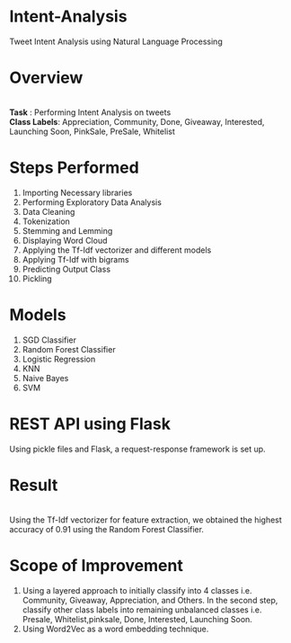 # Intent-Analysis
Tweet Intent Analysis using Natural Language Processing

# Overview
<br>
<b>Task</b> : Performing Intent Analysis on tweets<br>
<b> Class Labels</b>: Appreciation, Community, Done, Giveaway, Interested, Launching Soon, PinkSale, PreSale, Whitelist


# Steps Performed
1) Importing Necessary libraries<br>
2) Performing Exploratory Data Analysis
3) Data Cleaning<br>
4) Tokenization 
5) Stemming and Lemming
6) Displaying Word Cloud
7) Applying the Tf-Idf vectorizer and different models
8) Applying Tf-Idf with bigrams 
9) Predicting Output Class
10) Pickling


# Models
1) SGD Classifier
2) Random Forest Classifier
3) Logistic Regression
4) KNN
5) Naive Bayes
6) SVM

# REST API using Flask
Using pickle files and Flask, a request-response framework is set up.

# Result<br>
<br>
Using the Tf-Idf vectorizer for feature extraction, we obtained the highest accuracy of 0.91 using the Random Forest Classifier.

# Scope of Improvement
1) Using a layered approach to initially classify into 4 classes i.e. Community, Giveaway, Appreciation, and Others. In the second step, classify other class labels into remaining unbalanced classes i.e. Presale, Whitelist,pinksale, Done, Interested, Launching Soon.
2) Using Word2Vec as a word embedding technique.

